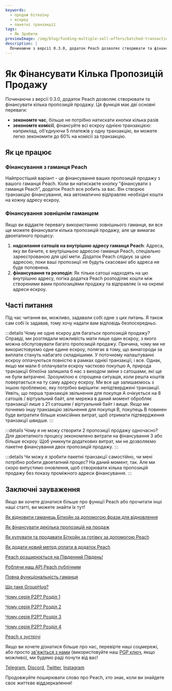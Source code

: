 ```yaml
---
keywords:
  - продаж біткоїну
  - ескроу
  - пакетні транзакції
tags:
  - Як Зробити
previewImage: /img/blog/funding-multiple-sell-offers/batched-transaction.png
description: |
  Починаючи з версії 0.3.0, додаток Peach дозволяє створювати та фінансувати кілька пропозицій продажу. Ось як це працює.
---
```


# Як Фінансувати Кілька Пропозицій Продажу

Починаючи з версії 0.3.0, додаток Peach дозволяє створювати та фінансувати кілька пропозицій продажу. Ця функція має дві основні переваги:

- **зекономте час**, більше не потрібно натискати кнопки кілька разів
- **зекономте комісії**, фінансуйте всі ескроу однією транзакцією: наприклад, об'єднуючи 5 платежів у одну транзакцію, ви можете легко зекономити до 60% на комісії за транзакцію.

## Як це працює

### Фінансування з гаманця Peach

Найпростіший варіант - це фінансування ваших пропозицій продажу з вашого гаманця Peach. Коли ви натискаєте кнопку "фінансувати з гаманця Peach", додаток Peach все робить за вас. Він створює транзакцію фінансування, яка автоматично відправляє необхідні кошти на кожну адресу ескроу.

### Фінансування зовнішнім гаманцем

Якщо ви віддаєте перевагу використанню зовнішнього гаманця, ви все ще можете фінансувати кілька пропозицій продажу, але це вимагає двоетапного процесу:

1. **надсилання сатошів на внутрішню адресу гаманця Peach**: Адреса, яку ви бачите, є внутрішньою адресою гаманця Peach, спеціально зареєстрованою для цієї мети. Додаток Peach слідкує за цією адресою, поки ваші пропозиції не будуть скасовані або адреса не буде поповнена.
2. **фінансування та розподіл**: Як тільки сатоші надходять на цю внутрішню адресу, логіка додатка Peach розподіляє кошти між створеними вами пропозиціями продажу та відправляє їх на окремі адреси ескроу.

## Часті питання

Під час читання ви, можливо, задавали собі одне з цих питань. Я також сам собі їх задавав, тому хочу надати вам відповідь безпосередньо.

:::details Чому не одне ескроу для багатьох пропозицій продажу?
Справді, ми розглядали можливість мати лише один ескроу, з якого можна обслуговувати багато пропозицій продажу.
Причина, чому ми не використовуємо одне єдине ескроу, полягає в тому, що винагороди за виплати стануть набагато складнішими.
У поточному налаштуванні ескроу оплачуються повністю в рамках однієї транзакції, і все. Однак, якщо ми мали б оплачувати ескроу частково покупцю A, природа транзакції біткоїна залишила б нас з виходом зміни з сатошами, які ще не були витрачені. Зрозумілою є спрощена ситуація, коли решта коштів повертається на ту саму адресу ескроу.
Ми все ще залишаємось з іншою проблемою, яку потрібно вирішити: непідтверджені транзакції. Уявіть, що перша транзакція звільнення для покупця A очікується на 8 сатошів / віртуальний байт, але мережа в даний момент обробляє транзакції лише з 21 сатошем / віртуальний байт і вище. Якщо ми почнемо іншу транзакцію звільнення для покупця B, покупець B повинен буде витратити більше комісійних витрат, щоб отримати підтвердження транзакції швидше.
:::

:::details Чому я не можу створити 2 пропозиції продажу одночасно?
Для двоетапного процесу зекономлено витрати на фінансування 3 або більше ескроу. Щоб уникнути додаткових витрат, ми не дозволяємо пакетне фінансування двох пропозицій продажу.
:::

:::details Чи можу я зробити пакетні транзакції самостійно, чи мені потрібно робити двоетапний процес?
На даний момент, так. Але ми скоро випустимо оновлення, щоб створювати кілька пропозицій продажу без показу проміжного адреси фінансування.
:::

## Заключні зауваження

Якщо ви хочете дізнатися більше про функції Peach або прочитати інші наші статті, ви можете знайти їх тут!

[Як відновити гаманець Біткойн за допомогою фрази для відновлення](https://peachbitcoin.com/uk/blog/how-to-restore-peach-wallet/)

[Як фінансувати декілька пропозицій на продаж](https://peachbitcoin.com/uk/blog/funding-multiple-sell-offers/)

[Як купувати та продавати Біткойн за готівку за допомогою Peach](https://peachbitcoin.com/uk/blog/how-to-buy-and-sell-bitcoin-with-cash-using-peach/)

[Як додати новий метод оплати в додаток Peach](https://peachbitcoin.com/uk/blog/how-to-add-a-payment-method/)

[Peach розширюється на Південний Південь!](https://peachbitcoin.com/uk/blog/peach-expands-to-the-global-south/)

[Роблячи наш API Peach публічним](https://peachbitcoin.com/uk/blog/making-our-peach-api-public/)

[Повна функціональність гаманця](https://peachbitcoin.com/uk/blog/full-wallet-functionality/)

[Що таке GroupHug?](https://peachbitcoin.com/uk/blog/group-hug/)

[Чому серія P2P? Розділ 1](https://peachbitcoin.com/uk/blog/why-p2p-chapter-1/)

[Чому серія P2P? Розділ 2](https://peachbitcoin.com/uk/blog/why-p2p-chapter-2/)

[Чому серія P2P? Розділ 3](https://peachbitcoin.com/uk/blog/why-p2p-chapter-3-circular-economies/)

[Чому серія P2P? Розділ 4](https://peachbitcoin.com/uk/blog/why-p2p-chapter-4-chains-of-trust/)

[Peach x зустрічі](https://peachbitcoin.com/uk/blog/peach-for-meetups/)

Якщо ви хочете дізнатися більше про нас, перевірте наші соцмережі, або просто [зв'яжіться з нами](mailto:hello@peachbitcoin.com) (використовуйте наш [PGP ключ](https://keys.openpgp.org/vks/v1/by-fingerprint/48339A19645E2E53488E0E5479E1B270FACD1BD2), якщо можливо), ми будемо раді почути від вас!

[Telegram](https://t.me/peachtopeach), [Discord](https://discord.gg/ypeHz3SW54), [Twitter](https://twitter.com/peachbitcoin), [Instagram](https://instagram.com/peachbitcoin)

Продовжуйте поширювати слово про Peach, хто знає, коли ви знайдете своє життєве віддзеркалення!
